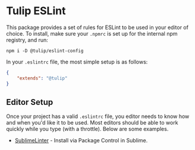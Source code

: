 # Tulip ESLint

This package provides a set of rules for ESLint to be used in your editor of choice. To install, make sure your `.npmrc` is set up for the internal npm registry, and run:

```
npm i -D @tulip/eslint-config
```

In your `.eslintrc` file, the most simple setup is as follows:

```json
{
	"extends": "@tulip"
}
```

## Editor Setup

Once your project has a valid `.eslintrc` file, you editor needs to know how and when you'd like it to be used. Most editors should be able to work quickly while you type (with a throttle). Below are some examples.

- [SublimeLinter](http://sublimelinter.com/) - Install via Package Control in Sublime.